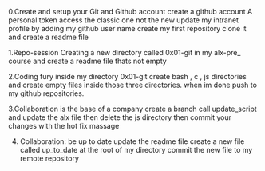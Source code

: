 0.Create and setup your Git and Github account
create a github account 
A personal token access the classic one not the new 
update my intranet profile by adding my github user name 
create my first repository clone it and create a readme file

1.Repo-session
Creating a new directory called 0x01-git in my alx-pre_
course 
and create a readme file thats not empty

2.Coding fury
inside my directory 0x01-git create bash , c , js directories
and create empty files inside those three directories.
when im done push to my github repositories.

3.Collaboration is the base of a company 
create a branch call update_script and update the alx file then delete the js directory then commit your changes with the hot fix massage

4. Collaboration: be up to date
update the readme file
create a new file called up_to_date at the root of my directory
commit the new file to my remote repository
